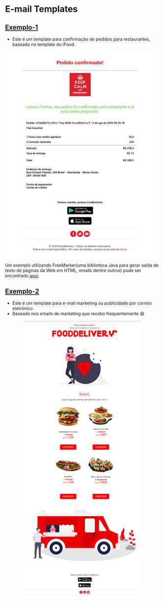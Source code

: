 # E-mail Templates

## [Exemplo-1](ex-1/email-confirmation.html)

- Este é um template para confirmação de pedidos para restaurantes, baseado no template do iFood.
  
<p align="center">
  <img src="img/email-confirmation.png">
</p>

Um exemplo utilizando FreeMarker(uma biblioteca Java para gerar saída de texto de páginas da Web em HTML, emails dentre outros) pode ser encontrado [aqui](https://github.com/RafaelOFreitas/food-delivery/blob/master/src/main/resources/templates/order-confirmed.html).

## [Exemplo-2](ex-2/email-marketing.html)

- Este é um template para e-mail marketing ou publicidade por correio eletrônico.
- Baseado nos emails de marketing que recebo frequentemente :smile:
  
<p align="center">
  <img  src="img/email-marketing.png">
</p>